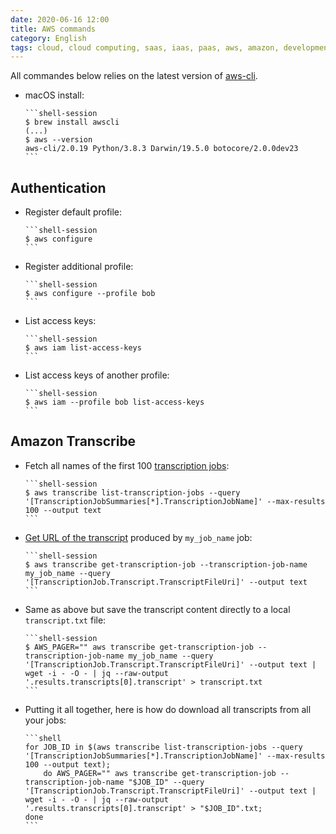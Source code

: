 ```yaml
---
date: 2020-06-16 12:00
title: AWS commands
category: English
tags: cloud, cloud computing, saas, iaas, paas, aws, amazon, development, CLI, iam, transcribe, text-to-speech, brew
---
```


All commandes below relies on the latest version of [aws-cli](https://github.com/aws/aws-cli).

  * macOS install:

        ```shell-session
        $ brew install awscli
        (...)
        $ aws --version
        aws-cli/2.0.19 Python/3.8.3 Darwin/19.5.0 botocore/2.0.0dev23
        ```


## Authentication

  * Register default profile:

        ```shell-session
        $ aws configure
        ```

  * Register additional profile:

        ```shell-session
        $ aws configure --profile bob
        ```

  * List access keys:

        ```shell-session
        $ aws iam list-access-keys
        ```

  * List access keys of another profile:

        ```shell-session
        $ aws iam --profile bob list-access-keys
        ```


## Amazon Transcribe

  * Fetch all names of the first 100 [transcription jobs](https://docs.aws.amazon.com/cli/latest/reference/transcribe/list-transcription-jobs.html):

        ```shell-session
        $ aws transcribe list-transcription-jobs --query '[TranscriptionJobSummaries[*].TranscriptionJobName]' --max-results 100 --output text
        ```

  * [Get URL of the transcript](https://docs.aws.amazon.com/cli/latest/reference/transcribe/get-transcription-job.html) produced by `my_job_name` job:

        ```shell-session
        $ aws transcribe get-transcription-job --transcription-job-name my_job_name --query '[TranscriptionJob.Transcript.TranscriptFileUri]' --output text
        ```

  * Same as above but save the transcript content directly to a local `transcript.txt` file:

        ```shell-session
        $ AWS_PAGER="" aws transcribe get-transcription-job --transcription-job-name my_job_name --query '[TranscriptionJob.Transcript.TranscriptFileUri]' --output text | wget -i - -O - | jq --raw-output '.results.transcripts[0].transcript' > transcript.txt
        ```

  * Putting it all together, here is how do download all transcripts from all your jobs:

        ```shell
        for JOB_ID in $(aws transcribe list-transcription-jobs --query '[TranscriptionJobSummaries[*].TranscriptionJobName]' --max-results 100 --output text);
            do AWS_PAGER="" aws transcribe get-transcription-job --transcription-job-name "$JOB_ID" --query '[TranscriptionJob.Transcript.TranscriptFileUri]' --output text | wget -i - -O - | jq --raw-output '.results.transcripts[0].transcript' > "$JOB_ID".txt;
        done
        ```
